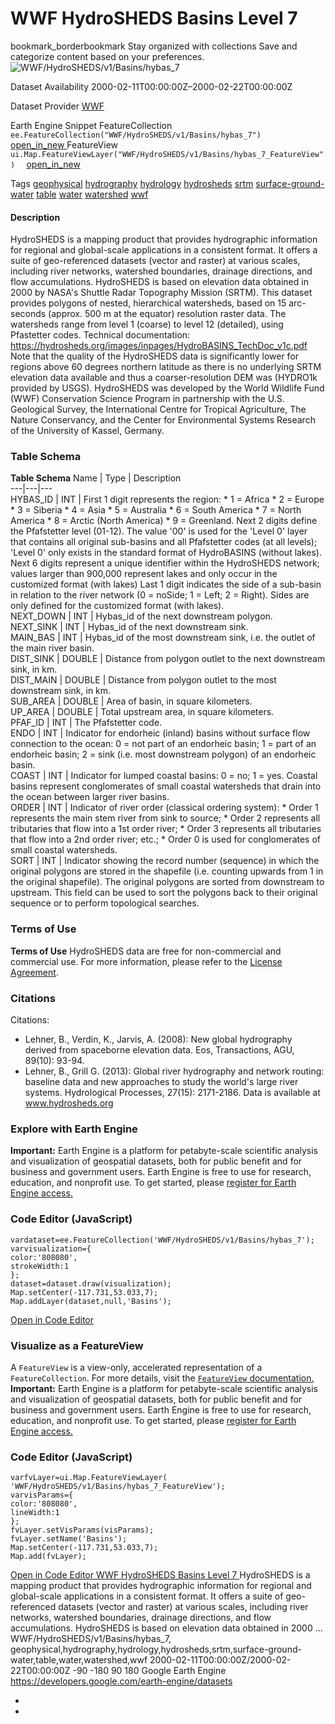  
#  WWF HydroSHEDS Basins Level 7 
bookmark_borderbookmark Stay organized with collections  Save and categorize content based on your preferences. 
![WWF/HydroSHEDS/v1/Basins/hybas_7](https://developers.google.com/earth-engine/datasets/images/WWF/WWF_HydroSHEDS_v1_Basins_hybas_7_sample.png) 

Dataset Availability
    2000-02-11T00:00:00Z–2000-02-22T00:00:00Z 

Dataset Provider
     [ WWF ](https://www.hydrosheds.org/) 

Earth Engine Snippet
     FeatureCollection `    ee.FeatureCollection("WWF/HydroSHEDS/v1/Basins/hybas_7")   ` [ open_in_new ](https://code.earthengine.google.com/?scriptPath=Examples:Datasets/WWF/WWF_HydroSHEDS_v1_Basins_hybas_7)      FeatureView  `    ui.Map.FeatureViewLayer("WWF/HydroSHEDS/v1/Basins/hybas_7_FeatureView")   ` [ open_in_new ](https://code.earthengine.google.com/?scriptPath=Examples:Datasets/WWF/WWF_HydroSHEDS_v1_Basins_hybas_7_FeatureView) 

Tags
     [geophysical](https://developers.google.com/earth-engine/datasets/tags/geophysical) [hydrography](https://developers.google.com/earth-engine/datasets/tags/hydrography) [hydrology](https://developers.google.com/earth-engine/datasets/tags/hydrology) [hydrosheds](https://developers.google.com/earth-engine/datasets/tags/hydrosheds) [srtm](https://developers.google.com/earth-engine/datasets/tags/srtm) [surface-ground-water](https://developers.google.com/earth-engine/datasets/tags/surface-ground-water) [table](https://developers.google.com/earth-engine/datasets/tags/table) [water](https://developers.google.com/earth-engine/datasets/tags/water) [watershed](https://developers.google.com/earth-engine/datasets/tags/watershed) [wwf](https://developers.google.com/earth-engine/datasets/tags/wwf)
#### Description
HydroSHEDS is a mapping product that provides hydrographic information for regional and global-scale applications in a consistent format. It offers a suite of geo-referenced datasets (vector and raster) at various scales, including river networks, watershed boundaries, drainage directions, and flow accumulations. HydroSHEDS is based on elevation data obtained in 2000 by NASA's Shuttle Radar Topography Mission (SRTM).
This dataset provides polygons of nested, hierarchical watersheds, based on 15 arc-seconds (approx. 500 m at the equator) resolution raster data. The watersheds range from level 1 (coarse) to level 12 (detailed), using Pfastetter codes.
Technical documentation:
<https://hydrosheds.org/images/inpages/HydroBASINS_TechDoc_v1c.pdf>
Note that the quality of the HydroSHEDS data is significantly lower for regions above 60 degrees northern latitude as there is no underlying SRTM elevation data available and thus a coarser-resolution DEM was (HYDRO1k provided by USGS).
HydroSHEDS was developed by the World Wildlife Fund (WWF) Conservation Science Program in partnership with the U.S. Geological Survey, the International Centre for Tropical Agriculture, The Nature Conservancy, and the Center for Environmental Systems Research of the University of Kassel, Germany.
### Table Schema
**Table Schema**
Name | Type | Description  
---|---|---  
HYBAS_ID | INT | First 1 digit represents the region: * 1 = Africa * 2 = Europe * 3 = Siberia * 4 = Asia * 5 = Australia * 6 = South America * 7 = North America * 8 = Arctic (North America) * 9 = Greenland. Next 2 digits define the Pfafstetter level (01-12). The value '00' is used for the 'Level 0' layer that contains all original sub-basins and all Pfafstetter codes (at all levels); 'Level 0' only exists in the standard format of HydroBASINS (without lakes). Next 6 digits represent a unique identifier within the HydroSHEDS network; values larger than 900,000 represent lakes and only occur in the customized format (with lakes) Last 1 digit indicates the side of a sub-basin in relation to the river network (0 = noSide; 1 = Left; 2 = Right). Sides are only defined for the customized format (with lakes).  
NEXT_DOWN | INT | Hybas_id of the next downstream polygon.  
NEXT_SINK | INT | Hybas_id of the next downstream sink.  
MAIN_BAS | INT | Hybas_id of the most downstream sink, i.e. the outlet of the main river basin.  
DIST_SINK | DOUBLE | Distance from polygon outlet to the next downstream sink, in km.  
DIST_MAIN | DOUBLE | Distance from polygon outlet to the most downstream sink, in km.  
SUB_AREA | DOUBLE | Area of basin, in square kilometers.  
UP_AREA | DOUBLE | Total upstream area, in square kilometers.  
PFAF_ID | INT | The Pfafstetter code.  
ENDO | INT | Indicator for endorheic (inland) basins without surface flow connection to the ocean: 0 = not part of an endorheic basin; 1 = part of an endorheic basin; 2 = sink (i.e. most downstream polygon) of an endorheic basin.  
COAST | INT | Indicator for lumped coastal basins: 0 = no; 1 = yes. Coastal basins represent conglomerates of small coastal watersheds that drain into the ocean between larger river basins.  
ORDER | INT | Indicator of river order (classical ordering system): * Order 1 represents the main stem river from sink to source; * Order 2 represents all tributaries that flow into a 1st order river; * Order 3 represents all tributaries that flow into a 2nd order river; etc.; * Order 0 is used for conglomerates of small coastal watersheds.  
SORT | INT | Indicator showing the record number (sequence) in which the original polygons are stored in the shapefile (i.e. counting upwards from 1 in the original shapefile). The original polygons are sorted from downstream to upstream. This field can be used to sort the polygons back to their original sequence or to perform topological searches.  
### Terms of Use
**Terms of Use**
HydroSHEDS data are free for non-commercial and commercial use. For more information, please refer to the [License Agreement](https://www.hydrosheds.org/page/license).
### Citations
Citations:
  * Lehner, B., Verdin, K., Jarvis, A. (2008): New global hydrography derived from spaceborne elevation data. Eos, Transactions, AGU, 89(10): 93-94.
  * Lehner, B., Grill G. (2013): Global river hydrography and network routing: baseline data and new approaches to study the world's large river systems. Hydrological Processes, 27(15): 2171-2186. Data is available at www.hydrosheds.org


### Explore with Earth Engine
**Important:** Earth Engine is a platform for petabyte-scale scientific analysis and visualization of geospatial datasets, both for public benefit and for business and government users. Earth Engine is free to use for research, education, and nonprofit use. To get started, please [register for Earth Engine access.](https://console.cloud.google.com/earth-engine)
### Code Editor (JavaScript)
```
vardataset=ee.FeatureCollection('WWF/HydroSHEDS/v1/Basins/hybas_7');
varvisualization={
color:'808080',
strokeWidth:1
};
dataset=dataset.draw(visualization);
Map.setCenter(-117.731,53.033,7);
Map.addLayer(dataset,null,'Basins');
```
[ Open in Code Editor ](https://code.earthengine.google.com/?scriptPath=Examples:Datasets/WWF/WWF_HydroSHEDS_v1_Basins_hybas_7)
### Visualize as a FeatureView
A `FeatureView` is a view-only, accelerated representation of a `FeatureCollection`. For more details, visit the [ `FeatureView` documentation. ](https://developers.google.com/earth-engine/guides/featureview_overview)
**Important:** Earth Engine is a platform for petabyte-scale scientific analysis and visualization of geospatial datasets, both for public benefit and for business and government users. Earth Engine is free to use for research, education, and nonprofit use. To get started, please [register for Earth Engine access.](https://console.cloud.google.com/earth-engine)
### Code Editor (JavaScript)
```
varfvLayer=ui.Map.FeatureViewLayer(
'WWF/HydroSHEDS/v1/Basins/hybas_7_FeatureView');
varvisParams={
color:'808080',
lineWidth:1
};
fvLayer.setVisParams(visParams);
fvLayer.setName('Basins');
Map.setCenter(-117.731,53.033,7);
Map.add(fvLayer);
```
[ Open in Code Editor ](https://code.earthengine.google.com/?scriptPath=Examples:Datasets/WWF/WWF_HydroSHEDS_v1_Basins_hybas_7_FeatureView)
[ WWF HydroSHEDS Basins Level 7 ](https://developers.google.com/earth-engine/datasets/catalog/WWF_HydroSHEDS_v1_Basins_hybas_7)
HydroSHEDS is a mapping product that provides hydrographic information for regional and global-scale applications in a consistent format. It offers a suite of geo-referenced datasets (vector and raster) at various scales, including river networks, watershed boundaries, drainage directions, and flow accumulations. HydroSHEDS is based on elevation data obtained in 2000 …
WWF/HydroSHEDS/v1/Basins/hybas_7, geophysical,hydrography,hydrology,hydrosheds,srtm,surface-ground-water,table,water,watershed,wwf 
2000-02-11T00:00:00Z/2000-02-22T00:00:00Z
-90 -180 90 180 
Google Earth Engine
https://developers.google.com/earth-engine/datasets
  * [ ](https://doi.org/https://www.hydrosheds.org/)
  * [ ](https://doi.org/https://developers.google.com/earth-engine/datasets/catalog/WWF_HydroSHEDS_v1_Basins_hybas_7)


